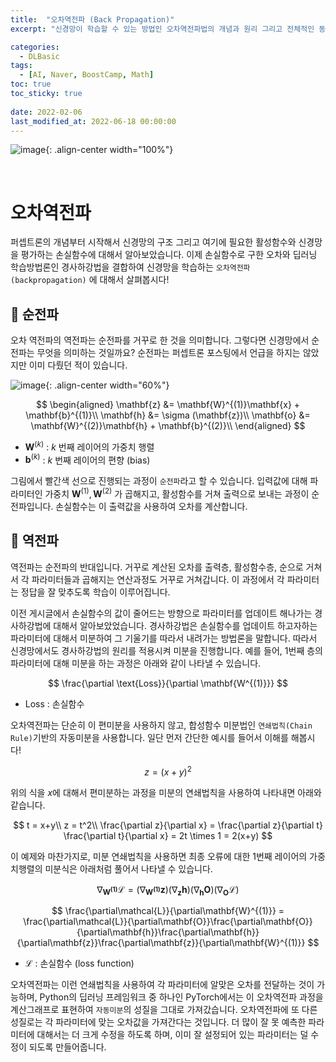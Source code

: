 ```yaml
---
title:  "오차역전파 (Back Propagation)"
excerpt: "신경망이 학습할 수 있는 방법인 오차역전파법의 개념과 원리 그리고 전체적인 동작과정을 살펴봅니다."

categories:
  - DLBasic
tags:
  - [AI, Naver, BoostCamp, Math]
toc: true
toc_sticky: true
 
date: 2022-02-06
last_modified_at: 2022-06-18 00:00:00
---
```


![image](https://user-images.githubusercontent.com/91870042/174443439-4691d9dc-c430-4318-9166-fdea3ac702c1.png){: .align-center width="100%"}

<br>

# 오차역전파

퍼셉트론의 개념부터 시작해서 신경망의 구조 그리고 여기에 필요한 활성함수와 신경망을 평가하는 손실함수에 대해서 알아보았습니다. 이제 손실함수로 구한 오차와 딥러닝 학습방법론인 경사하강법을 결합하여 신경망을 학습하는 `오차역전파(backpropagation)` 에 대해서 살펴봅시다!

## 🧪 순전파

오차 역전파의 역전파는 순전파를 거꾸로 한 것을 의미합니다. 그렇다면 신경망에서 순전파는 무엇을 의미하는 것일까요? 순전파는 퍼셉트론 포스팅에서 언급을 하지는 않았지만 이미 다뤘던 적이 있습니다.

![image](https://user-images.githubusercontent.com/91870042/174476268-e42ab307-7d64-4329-9a63-6ff9e7aa5adc.png){: .align-center width="60%"}

$$
\begin{aligned}
  \mathbf{z} &= \mathbf{W}^{(1)}\mathbf{x} + \mathbf{b}^{(1)}\\
  \mathbf{h} &= \sigma (\mathbf{z})\\
  \mathbf{o} &= \mathbf{W}^{(2)}\mathbf{h} + \mathbf{b}^{(2)}\\
\end{aligned}
$$

- $\mathbf{W}^{(k)}$ : $k$ 번째 레이어의 가중치 행렬
- $\mathbf{b}^{(k)}$ : $k$ 번째 레이어의 편향 (bias)

그림에서 빨간색 선으로 진행되는 과정이 `순전파`라고 할 수 있습니다. 입력값에 대해 파라미터인 가중치 $\mathbf{W}^{(1)}, \mathbf{W}^{(2)}$ 가 곱해지고, 활성함수를 거쳐 출력으로 보내는 과정이 순전파입니다. 손실함수는 이 출력값을 사용하여 오차를 계산합니다.

## 🧫 역전파

역전파는 순전파의 반대입니다. 거꾸로 계산된 오차를 출력층, 활성함수층, 순으로 거쳐서 각 파라미터들과 곱해지는 연산과정도 거꾸로 거쳐갑니다. 이 과정에서 각 파라미터는 정답을 잘 맞추도록 학습이 이루어집니다.

이전 게시글에서 손실함수의 값이 줄어드는 방향으로 파라미터를 업데이트 해나가는 경사하강법에 대해서 알아보았었습니다. 경사하강법은 손실함수를 업데이트 하고자하는 파라미터에 대해서 미분하여 그 기울기를 따라서 내려가는 방법론을 말합니다. 따라서 신경망에서도 경사하강법의 원리를 적용시켜 미분을 진행합니다. 예를 들어, 1번째 층의 파라미터에 대해 미분을 하는 과정은 아래와 같이 나타낼 수 있습니다.

$$
\frac{\partial \text{Loss}}{\partial \mathbf{W^{(1)}}}
$$

- $\text{Loss}$ : 손실함수

오차역전파는 단순히 이 편미분을 사용하지 않고, 합성함수 미분법인 `연쇄법칙(Chain Rule)`기반의 자동미분을 사용합니다. 일단 먼저 간단한 예시를 들어서 이해를 해봅시다!

$$
z=(x+y)^2
$$

위의 식을 $x$에 대해서 편미분하는 과정을 미분의 연쇄법칙을 사용하여 나타내면 아래와 같습니다.

$$
t = x+y\\
z = t^2\\
\frac{\partial z}{\partial x} = \frac{\partial z}{\partial t} \frac{\partial t}{\partial x} = 2t \times 1 = 2(x+y)
$$

이 예제와 마찬가지로, 미분 연쇄법칙을 사용하면 최종 오류에 대한 1번째 레이어의 가중치행렬의 미분식은 아래처럼 풀어서 나타낼 수 있습니다.

$$
\nabla_{\mathbf{W^{(1)}}}\mathcal{L} = (\nabla_{\mathbf{W^{(1)}}}\mathbf{z})(\nabla_\mathbf{z}\mathbf{h})(\nabla_\mathbf{h}\mathbf{O})(\nabla_\mathbf{O}\mathcal{L})
$$

$$
\frac{\partial\mathcal{L}}{\partial\mathbf{W}^{(1)}} = \frac{\partial\mathcal{L}}{\partial\mathbf{O}}\frac{\partial\mathbf{O}}{\partial\mathbf{h}}\frac{\partial\mathbf{h}}{\partial\mathbf{z}}\frac{\partial\mathbf{z}}{\partial\mathbf{W}^{(1)}}
$$

- $\mathcal{L}$ : 손실함수 (loss function)



오차역전파는 이런 연쇄법칙을 사용하여 각 파라미터에 알맞은 오차를 전달하는 것이 가능하며, Python의 딥러닝 프레임워크 중 하나인 PyTorch에서는 이 오차역전파 과정을 계산그래프로 표현하여 `자동미분`의 성질을 그대로 가져갔습니다. 오차역전파에 또 다른 성질로는 각 파라미터에 맞는 오차값을 가져간다는 것입니다. 더 많이 잘 못 예측한 파라미터에 대해서는 더 크게 수정을 하도록 하며, 이미 잘 설정되어 있는 파라미터는 덜 수정이 되도록 만들어줍니다.

